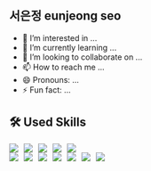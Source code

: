 
## 서은정 eunjeong seo
- 👀 I’m interested in ...
- 🌱 I’m currently learning ...
- 💞️ I’m looking to collaborate on ...
- 📫 How to reach me ...
- 😄 Pronouns: ...
- ⚡ Fun fact: ...

<!---
enunsnv/enunsnv is a ✨ special ✨ repository because its `README.md` (this file) appears on your GitHub profile.
You can click the Preview link to take a look at your changes.
--->



## 🛠️ Used Skills

<div style="display: flex; gap: 10px; align-items: center;">
  <img src="https://img.shields.io/badge/react-%2320232a.svg?style=flat&logo=react&logoColor=%2361DAFB"/>
  <img src="https://img.shields.io/badge/html5-%23E34F26.svg?style=flat&logo=html5&logoColor=white"/>
  <img src="https://img.shields.io/badge/javascript-%23323330.svg?style=flat&logo=javascript&logoColor=%23F7DF1E"/>
  <img src="https://img.shields.io/badge/tailwindcss-%2338B2AC.svg?style=flat&logo=tailwind-css&logoColor=white"/>
  <img src="https://img.shields.io/badge/styled--components-DB7093?style=flat&logo=styled-components&logoColor=white"/>
</div>
<div style="display: flex; gap: 10px; align-items: center;">
  <img src="https://img.shields.io/badge/Next-black?style=flat&logo=next.js&logoColor=white"/>
  <img src="https://img.shields.io/badge/node.js-6DA55F?style=flat&logo=node.js&logoColor=white"/>
  <img src="https://img.shields.io/badge/vite-%23646CFF.svg?style=flat&logo=vite&logoColor=white"/>
  <img src="https://img.shields.io/badge/netlify-%23000000.svg?style=flat&logo=netlify&logoColor=#00C7B7"/>
  <img src="https://img.shields.io/badge/figma-%23F24E1E.svg?style=flat&logo=figma&logoColor=white"/>
  <img src="https://img.shields.io/badge/Notion-%23000000.svg?style=flat&logo=notion&logoColor=white"/>
  <img src="https://img.shields.io/badge/github-%23121011.svg?style=flat&logo=github&logoColor=white"/>
</div>


